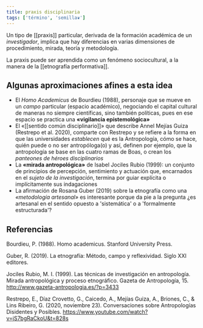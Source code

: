 ```yaml
---
title: praxis disciplinaria
tags: ['término', 'semilla❦']
---
```


Un tipo de [[praxis]] particular, derivada de la formación académica de un *investigador*, implica que hay diferencias en varias dimensiones de procedimiento, mirada, teoría y metodología.

La praxis puede ser aprendida como un fenómeno sociocultural, a la manera de la [[etnografía performativa]].

## Algunas aproximaciones afines a esta idea

- El *Homo Academicus* de Bourdieu (1988), personaje que se mueve en un *campo* particular (espacio académico), negociando el capital cultural de maneras no siempre científicas, sino también políticas, pues en ese espacio se practica una **«vigilancia epistemológica»**
- El «[[sentido común disciplinario]]» que describe Annel Mejías Guiza (Restrepo et al. 2020), comparte con Restrepo y se refiere a la forma en que las universidades *establecen* qué es la Antropología, cómo se hace, quién puede o no ser antropóloga(o) y así, definen por ejemplo, que la antropología se base en las cuatro ramas de Boas, o crean los *panteones de héroes disciplinarios*
- La **«mirada antropológica»** de Isabel Jociles Rubio (1999): un conjunto de principios de percepción, sentimiento y actuación que, encarnados en el *sujeto de la investigación*, termina por guiar explícita o implícitamente sus indagaciones
- La afirmación de Rosana Guber (2019) sobre la etnografía como una *«metodología artesanal»* es interesante porque da pie a la pregunta ¿es artesanal en el sentido opuesto a 'sistemática' o a 'formalmente estructurada'?

## Referencias

Bourdieu, P. (1988). Homo academicus. Stanford University Press.

Guber, R. (2019). La etnografía: Método, campo y reflexividad. Siglo XXI editores.

Jociles Rubio, M. I. (1999). Las técnicas de investigación en antropología. Mirada antropológica y proceso etnográfico. Gazeta de Antropología, 15. http://www.gazeta-antropologia.es/?p=3433

Restrepo, E., Díaz Crovetto, G., Caicedo, A., Mejías Guiza, A., Briones, C., & Lins Ribeiro, G. (2020, noviembre 23). Conversaciones sobre Antropologías Disidentes y Posibles. https://www.youtube.com/watch?v=jS7bgRaCkoU&t=828s
